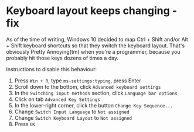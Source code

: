 # Keyboard layout keeps changing - fix

As of the time of writing, Windows 10 decided to map Ctrl + Shift and/or Alt + Shift keyboard shortcuts so that they switch the keyboard layout. That's obviously Pretty Annoying(tm) when you're a programmer, because you probably hit those keys dozens of times a day.

Instructions to disable this behaviour:
1. Press `Win + R`, type `ms-settings:typing`, press Enter
2. Scroll down to the bottom, click `Advanced keyboard settings`
3. In the `Switching input methods` section, click `Language bar options`
4. Click on tab `Advanced Key Settings`
5. In the lower-right corner, click the button `Change Key Sequence...`
6. Change `Switch Input Language` to `Not assigned`
7. Change `Switch Keyboard Layout` to `Not assigned`
8. Press `OK`

